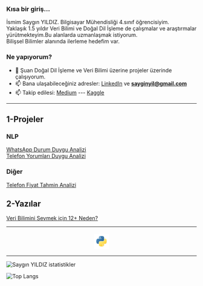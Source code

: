### Kısa bir giriş...

İsmim Saygın YILDIZ. Bilgisayar Mühendisliği 4.sınıf öğrencisiyim. <br>
Yaklaşık 1.5 yıldır Veri Bilimi ve Doğal Dil İşleme de çalışmalar ve araştırmalar yürütmekteyim.Bu alanlarda uzmanlaşmak istiyorum.<br>
Bilişsel Bilimler alanında ilerleme hedefim var.


### Ne yapıyorum?


- 🔭 Şuan Doğal Dil İşleme ve Veri Bilimi üzerine projeler üzerinde çalışıyorum.
- 📫 Bana ulaşabileceğiniz adresler: [LinkedIn](https://www.linkedin.com/in/sayginyildiz/) ve <strong>sayginyil@gmail.com</strong> <br>
- 📫 Takip edilesi: [Medium](https://sayginyildiz.medium.com/) --- [Kaggle](https://www.kaggle.com/rowers7)

<hr>

## 1-Projeler
### NLP
[WhatsApp Durum Duygu Analizi](https://github.com/rowers7/Project_Wp_Durum-Duygu_Analizi)<br>
[Telefon Yorumları Duygu Analizi](https://github.com/rowers7/Project_Telefon-Yorum-Duygu-Analizi)<br>
### Diğer
[Telefon Fiyat Tahmin Analizi](https://github.com/rowers7/Project_Telefon-Fiyat-Analizi)<br>


## 2-Yazılar

[Veri Bilimini Sevmek için 12+ Neden?](https://sayginyildiz.medium.com/veri-bilimini-sevmek-i%C3%A7in-12-neden-85448bed3f1c)

<hr color="yellow" />
<p align="center">
<img src="https://raw.githubusercontent.com/github/explore/80688e429a7d4ef2fca1e82350fe8e3517d3494d/topics/python/python.png" alt="Python" height="40" style="vertical-align:top; margin:4px">
</p>
<hr color="yellow" />

![Saygın YILDIZ istatistikler](https://github-readme-stats.vercel.app/api?username=rowers7&show_icons=true&theme=radical)


![Top Langs](https://github-readme-stats.vercel.app/api/top-langs/?username=rowers7&theme=tokyonight)


